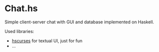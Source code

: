 # Chat.hs
Simple client-server chat with GUI and database implemented on Haskell.

Used libraries:
- [hscurses](https://hackage.haskell.org/package/hscurses) for textual UI, just for fun 
- ...
